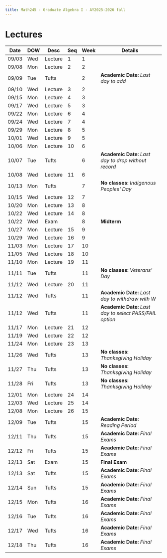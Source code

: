 ```yaml
---
title: Math245 - Graduate Algebra I - AY2025-2026 fall
---
```


# **Lectures**
  

  | Date  | DOW | Desc    | Seq | Week | Details                                                  |
  |-------|-----|---------|-----|------|----------------------------------------------------------|
  | 09/03 | Wed | Lecture | 1   | 1    |                                                          |
  | 09/08 | Mon | Lecture | 2   | 2    |                                                          |
  | 09/09 | Tue | Tufts   |     | 2    | **Academic Date:** *Last day to add*                     |
  | 09/10 | Wed | Lecture | 3   | 2    |                                                          |
  | 09/15 | Mon | Lecture | 4   | 3    |                                                          |
  | 09/17 | Wed | Lecture | 5   | 3    |                                                          |
  | 09/22 | Mon | Lecture | 6   | 4    |                                                          |
  | 09/24 | Wed | Lecture | 7   | 4    |                                                          |
  | 09/29 | Mon | Lecture | 8   | 5    |                                                          |
  | 10/01 | Wed | Lecture | 9   | 5    |                                                          |
  | 10/06 | Mon | Lecture | 10  | 6    |                                                          |
  | 10/07 | Tue | Tufts   |     | 6    | **Academic Date:** *Last day to drop without record*     |
  | 10/08 | Wed | Lecture | 11  | 6    |                                                          |
  | 10/13 | Mon | Tufts   |     | 7    | **No classes:** *Indigenous Peoples' Day*                |
  | 10/15 | Wed | Lecture | 12  | 7    |                                                          |
  | 10/20 | Mon | Lecture | 13  | 8    |                                                          |
  | 10/22 | Wed | Lecture | 14  | 8    |                                                          |
  | 10/22 | Wed | Exam    |     | 8    | **Midterm**                                              |
  | 10/27 | Mon | Lecture | 15  | 9    |                                                          |
  | 10/29 | Wed | Lecture | 16  | 9    |                                                          |
  | 11/03 | Mon | Lecture | 17  | 10   |                                                          |
  | 11/05 | Wed | Lecture | 18  | 10   |                                                          |
  | 11/10 | Mon | Lecture | 19  | 11   |                                                          |
  | 11/11 | Tue | Tufts   |     | 11   | **No classes:** *Veterans' Day*                          |
  | 11/12 | Wed | Lecture | 20  | 11   |                                                          |
  | 11/12 | Wed | Tufts   |     | 11   | **Academic Date:** *Last day to withdraw with W*         |
  | 11/12 | Wed | Tufts   |     | 11   | **Academic Date:** *Last day to select PASS/FAIL option* |
  | 11/17 | Mon | Lecture | 21  | 12   |                                                          |
  | 11/19 | Wed | Lecture | 22  | 12   |                                                          |
  | 11/24 | Mon | Lecture | 23  | 13   |                                                          |
  | 11/26 | Wed | Tufts   |     | 13   | **No classes:** *Thanksgiving Holiday*                   |
  | 11/27 | Thu | Tufts   |     | 13   | **No classes:** *Thanksgiving Holiday*                   |
  | 11/28 | Fri | Tufts   |     | 13   | **No classes:** *Thanksgiving Holiday*                   |
  | 12/01 | Mon | Lecture | 24  | 14   |                                                          |
  | 12/03 | Wed | Lecture | 25  | 14   |                                                          |
  | 12/08 | Mon | Lecture | 26  | 15   |                                                          |
  | 12/09 | Tue | Tufts   |     | 15   | **Academic Date:** *Reading Period*                      |
  | 12/11 | Thu | Tufts   |     | 15   | **Academic Date:** *Final Exams*                         |
  | 12/12 | Fri | Tufts   |     | 15   | **Academic Date:** *Final Exams*                         |
  | 12/13 | Sat | Exam    |     | 15   | **Final Exam**                                           |
  | 12/13 | Sat | Tufts   |     | 15   | **Academic Date:** *Final Exams*                         |
  | 12/14 | Sun | Tufts   |     | 15   | **Academic Date:** *Final Exams*                         |
  | 12/15 | Mon | Tufts   |     | 16   | **Academic Date:** *Final Exams*                         |
  | 12/16 | Tue | Tufts   |     | 16   | **Academic Date:** *Final Exams*                         |
  | 12/17 | Wed | Tufts   |     | 16   | **Academic Date:** *Final Exams*                         |
  | 12/18 | Thu | Tufts   |     | 16   | **Academic Date:** *Final Exams*                         |
